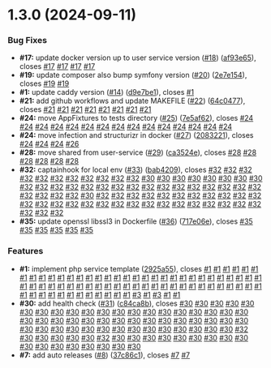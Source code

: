 # 1.3.0 (2024-09-11)


### Bug Fixes

* **#17:** update docker version up to user service version ([#18](https://github.com/VilnaCRM-Org/php-service-template/issues/18)) ([af93e65](https://github.com/VilnaCRM-Org/php-service-template/commit/af93e65ecc9231a9d2d3cc634e7a2ad13dd0715b)), closes [#17](https://github.com/VilnaCRM-Org/php-service-template/issues/17) [#17](https://github.com/VilnaCRM-Org/php-service-template/issues/17) [#17](https://github.com/VilnaCRM-Org/php-service-template/issues/17) [#17](https://github.com/VilnaCRM-Org/php-service-template/issues/17)
* **#19:** update composer also bump symfony version ([#20](https://github.com/VilnaCRM-Org/php-service-template/issues/20)) ([2e7e154](https://github.com/VilnaCRM-Org/php-service-template/commit/2e7e1543a92cf06a0a3625d283a484979105ba3e)), closes [#19](https://github.com/VilnaCRM-Org/php-service-template/issues/19) [#19](https://github.com/VilnaCRM-Org/php-service-template/issues/19)
* **#1:** update caddy version ([#14](https://github.com/VilnaCRM-Org/php-service-template/issues/14)) ([d9e7be1](https://github.com/VilnaCRM-Org/php-service-template/commit/d9e7be12eb615dbff78cf60592fc584426d6cf08)), closes [#1](https://github.com/VilnaCRM-Org/php-service-template/issues/1)
* **#21:** add github workflows and update MAKEFILE ([#22](https://github.com/VilnaCRM-Org/php-service-template/issues/22)) ([64c0477](https://github.com/VilnaCRM-Org/php-service-template/commit/64c047720ec823b589145b4a7da1745bb24d0202)), closes [#21](https://github.com/VilnaCRM-Org/php-service-template/issues/21) [#21](https://github.com/VilnaCRM-Org/php-service-template/issues/21) [#21](https://github.com/VilnaCRM-Org/php-service-template/issues/21) [#21](https://github.com/VilnaCRM-Org/php-service-template/issues/21) [#21](https://github.com/VilnaCRM-Org/php-service-template/issues/21) [#21](https://github.com/VilnaCRM-Org/php-service-template/issues/21) [#21](https://github.com/VilnaCRM-Org/php-service-template/issues/21) [#21](https://github.com/VilnaCRM-Org/php-service-template/issues/21)
* **#24:** move AppFixtures to tests directory ([#25](https://github.com/VilnaCRM-Org/php-service-template/issues/25)) ([7e5af62](https://github.com/VilnaCRM-Org/php-service-template/commit/7e5af62c6bb3e65c244c200db13cbab66ff7cd21)), closes [#24](https://github.com/VilnaCRM-Org/php-service-template/issues/24) [#24](https://github.com/VilnaCRM-Org/php-service-template/issues/24) [#24](https://github.com/VilnaCRM-Org/php-service-template/issues/24) [#24](https://github.com/VilnaCRM-Org/php-service-template/issues/24) [#24](https://github.com/VilnaCRM-Org/php-service-template/issues/24) [#24](https://github.com/VilnaCRM-Org/php-service-template/issues/24) [#24](https://github.com/VilnaCRM-Org/php-service-template/issues/24) [#24](https://github.com/VilnaCRM-Org/php-service-template/issues/24) [#24](https://github.com/VilnaCRM-Org/php-service-template/issues/24) [#24](https://github.com/VilnaCRM-Org/php-service-template/issues/24) [#24](https://github.com/VilnaCRM-Org/php-service-template/issues/24) [#24](https://github.com/VilnaCRM-Org/php-service-template/issues/24) [#24](https://github.com/VilnaCRM-Org/php-service-template/issues/24) [#24](https://github.com/VilnaCRM-Org/php-service-template/issues/24) [#24](https://github.com/VilnaCRM-Org/php-service-template/issues/24)
* **#24:** move infection and structurizr in docker ([#27](https://github.com/VilnaCRM-Org/php-service-template/issues/27)) ([2083221](https://github.com/VilnaCRM-Org/php-service-template/commit/2083221505d836fd10fb15e59a4667f3e772931a)), closes [#24](https://github.com/VilnaCRM-Org/php-service-template/issues/24) [#24](https://github.com/VilnaCRM-Org/php-service-template/issues/24) [#24](https://github.com/VilnaCRM-Org/php-service-template/issues/24) [#26](https://github.com/VilnaCRM-Org/php-service-template/issues/26)
* **#28:** move shared from user-service ([#29](https://github.com/VilnaCRM-Org/php-service-template/issues/29)) ([ca3524e](https://github.com/VilnaCRM-Org/php-service-template/commit/ca3524e73e5d89a113834cd9fc8beee76ae857b2)), closes [#28](https://github.com/VilnaCRM-Org/php-service-template/issues/28) [#28](https://github.com/VilnaCRM-Org/php-service-template/issues/28) [#28](https://github.com/VilnaCRM-Org/php-service-template/issues/28) [#28](https://github.com/VilnaCRM-Org/php-service-template/issues/28) [#28](https://github.com/VilnaCRM-Org/php-service-template/issues/28) [#28](https://github.com/VilnaCRM-Org/php-service-template/issues/28)
* **#32:** captainhook for local env ([#33](https://github.com/VilnaCRM-Org/php-service-template/issues/33)) ([bab4209](https://github.com/VilnaCRM-Org/php-service-template/commit/bab4209bbdde4b0106a22e5bb1458309a15be94a)), closes [#32](https://github.com/VilnaCRM-Org/php-service-template/issues/32) [#32](https://github.com/VilnaCRM-Org/php-service-template/issues/32) [#32](https://github.com/VilnaCRM-Org/php-service-template/issues/32) [#32](https://github.com/VilnaCRM-Org/php-service-template/issues/32) [#32](https://github.com/VilnaCRM-Org/php-service-template/issues/32) [#32](https://github.com/VilnaCRM-Org/php-service-template/issues/32) [#32](https://github.com/VilnaCRM-Org/php-service-template/issues/32) [#32](https://github.com/VilnaCRM-Org/php-service-template/issues/32) [#32](https://github.com/VilnaCRM-Org/php-service-template/issues/32) [#32](https://github.com/VilnaCRM-Org/php-service-template/issues/32) [#32](https://github.com/VilnaCRM-Org/php-service-template/issues/32) [#30](https://github.com/VilnaCRM-Org/php-service-template/issues/30) [#30](https://github.com/VilnaCRM-Org/php-service-template/issues/30) [#30](https://github.com/VilnaCRM-Org/php-service-template/issues/30) [#30](https://github.com/VilnaCRM-Org/php-service-template/issues/30) [#30](https://github.com/VilnaCRM-Org/php-service-template/issues/30) [#30](https://github.com/VilnaCRM-Org/php-service-template/issues/30) [#30](https://github.com/VilnaCRM-Org/php-service-template/issues/30) [#30](https://github.com/VilnaCRM-Org/php-service-template/issues/30) [#32](https://github.com/VilnaCRM-Org/php-service-template/issues/32) [#32](https://github.com/VilnaCRM-Org/php-service-template/issues/32) [#32](https://github.com/VilnaCRM-Org/php-service-template/issues/32) [#32](https://github.com/VilnaCRM-Org/php-service-template/issues/32) [#32](https://github.com/VilnaCRM-Org/php-service-template/issues/32) [#32](https://github.com/VilnaCRM-Org/php-service-template/issues/32) [#32](https://github.com/VilnaCRM-Org/php-service-template/issues/32) [#32](https://github.com/VilnaCRM-Org/php-service-template/issues/32) [#32](https://github.com/VilnaCRM-Org/php-service-template/issues/32) [#32](https://github.com/VilnaCRM-Org/php-service-template/issues/32) [#32](https://github.com/VilnaCRM-Org/php-service-template/issues/32) [#32](https://github.com/VilnaCRM-Org/php-service-template/issues/32) [#32](https://github.com/VilnaCRM-Org/php-service-template/issues/32) [#32](https://github.com/VilnaCRM-Org/php-service-template/issues/32) [#32](https://github.com/VilnaCRM-Org/php-service-template/issues/32) [#32](https://github.com/VilnaCRM-Org/php-service-template/issues/32) [#32](https://github.com/VilnaCRM-Org/php-service-template/issues/32) [#32](https://github.com/VilnaCRM-Org/php-service-template/issues/32) [#32](https://github.com/VilnaCRM-Org/php-service-template/issues/32) [#32](https://github.com/VilnaCRM-Org/php-service-template/issues/32) [#30](https://github.com/VilnaCRM-Org/php-service-template/issues/30) [#32](https://github.com/VilnaCRM-Org/php-service-template/issues/32) [#32](https://github.com/VilnaCRM-Org/php-service-template/issues/32) [#32](https://github.com/VilnaCRM-Org/php-service-template/issues/32) [#32](https://github.com/VilnaCRM-Org/php-service-template/issues/32) [#32](https://github.com/VilnaCRM-Org/php-service-template/issues/32) [#32](https://github.com/VilnaCRM-Org/php-service-template/issues/32) [#32](https://github.com/VilnaCRM-Org/php-service-template/issues/32) [#32](https://github.com/VilnaCRM-Org/php-service-template/issues/32) [#32](https://github.com/VilnaCRM-Org/php-service-template/issues/32) [#32](https://github.com/VilnaCRM-Org/php-service-template/issues/32) [#32](https://github.com/VilnaCRM-Org/php-service-template/issues/32) [#32](https://github.com/VilnaCRM-Org/php-service-template/issues/32) [#32](https://github.com/VilnaCRM-Org/php-service-template/issues/32) [#32](https://github.com/VilnaCRM-Org/php-service-template/issues/32) [#32](https://github.com/VilnaCRM-Org/php-service-template/issues/32) [#32](https://github.com/VilnaCRM-Org/php-service-template/issues/32) [#32](https://github.com/VilnaCRM-Org/php-service-template/issues/32) [#32](https://github.com/VilnaCRM-Org/php-service-template/issues/32) [#32](https://github.com/VilnaCRM-Org/php-service-template/issues/32) [#32](https://github.com/VilnaCRM-Org/php-service-template/issues/32) [#32](https://github.com/VilnaCRM-Org/php-service-template/issues/32) [#32](https://github.com/VilnaCRM-Org/php-service-template/issues/32) [#32](https://github.com/VilnaCRM-Org/php-service-template/issues/32) [#32](https://github.com/VilnaCRM-Org/php-service-template/issues/32) [#32](https://github.com/VilnaCRM-Org/php-service-template/issues/32) [#32](https://github.com/VilnaCRM-Org/php-service-template/issues/32) [#32](https://github.com/VilnaCRM-Org/php-service-template/issues/32) [#32](https://github.com/VilnaCRM-Org/php-service-template/issues/32) [#32](https://github.com/VilnaCRM-Org/php-service-template/issues/32) [#32](https://github.com/VilnaCRM-Org/php-service-template/issues/32)
* **#35:** update openssl libssl3 in Dockerfile ([#36](https://github.com/VilnaCRM-Org/php-service-template/issues/36)) ([717e06e](https://github.com/VilnaCRM-Org/php-service-template/commit/717e06ebbe2ffc4af5540a242be08c823a4947f5)), closes [#35](https://github.com/VilnaCRM-Org/php-service-template/issues/35) [#35](https://github.com/VilnaCRM-Org/php-service-template/issues/35) [#35](https://github.com/VilnaCRM-Org/php-service-template/issues/35) [#35](https://github.com/VilnaCRM-Org/php-service-template/issues/35) [#35](https://github.com/VilnaCRM-Org/php-service-template/issues/35) [#35](https://github.com/VilnaCRM-Org/php-service-template/issues/35)


### Features

* **#1:** implement php service template ([2925a55](https://github.com/VilnaCRM-Org/php-service-template/commit/2925a5558f9940c63fbecd19ae5b37c01049bd5f)), closes [#1](https://github.com/VilnaCRM-Org/php-service-template/issues/1) [#1](https://github.com/VilnaCRM-Org/php-service-template/issues/1) [#1](https://github.com/VilnaCRM-Org/php-service-template/issues/1) [#1](https://github.com/VilnaCRM-Org/php-service-template/issues/1) [#1](https://github.com/VilnaCRM-Org/php-service-template/issues/1) [#1](https://github.com/VilnaCRM-Org/php-service-template/issues/1) [#1](https://github.com/VilnaCRM-Org/php-service-template/issues/1) [#1](https://github.com/VilnaCRM-Org/php-service-template/issues/1) [#1](https://github.com/VilnaCRM-Org/php-service-template/issues/1) [#1](https://github.com/VilnaCRM-Org/php-service-template/issues/1) [#1](https://github.com/VilnaCRM-Org/php-service-template/issues/1) [#1](https://github.com/VilnaCRM-Org/php-service-template/issues/1) [#1](https://github.com/VilnaCRM-Org/php-service-template/issues/1) [#1](https://github.com/VilnaCRM-Org/php-service-template/issues/1) [#1](https://github.com/VilnaCRM-Org/php-service-template/issues/1) [#1](https://github.com/VilnaCRM-Org/php-service-template/issues/1) [#1](https://github.com/VilnaCRM-Org/php-service-template/issues/1) [#1](https://github.com/VilnaCRM-Org/php-service-template/issues/1) [#1](https://github.com/VilnaCRM-Org/php-service-template/issues/1) [#1](https://github.com/VilnaCRM-Org/php-service-template/issues/1) [#1](https://github.com/VilnaCRM-Org/php-service-template/issues/1) [#1](https://github.com/VilnaCRM-Org/php-service-template/issues/1) [#1](https://github.com/VilnaCRM-Org/php-service-template/issues/1) [#1](https://github.com/VilnaCRM-Org/php-service-template/issues/1) [#1](https://github.com/VilnaCRM-Org/php-service-template/issues/1) [#1](https://github.com/VilnaCRM-Org/php-service-template/issues/1) [#1](https://github.com/VilnaCRM-Org/php-service-template/issues/1) [#1](https://github.com/VilnaCRM-Org/php-service-template/issues/1) [#1](https://github.com/VilnaCRM-Org/php-service-template/issues/1) [#1](https://github.com/VilnaCRM-Org/php-service-template/issues/1) [#1](https://github.com/VilnaCRM-Org/php-service-template/issues/1) [#1](https://github.com/VilnaCRM-Org/php-service-template/issues/1) [#1](https://github.com/VilnaCRM-Org/php-service-template/issues/1) [#1](https://github.com/VilnaCRM-Org/php-service-template/issues/1) [#1](https://github.com/VilnaCRM-Org/php-service-template/issues/1) [#1](https://github.com/VilnaCRM-Org/php-service-template/issues/1) [#1](https://github.com/VilnaCRM-Org/php-service-template/issues/1) [#1](https://github.com/VilnaCRM-Org/php-service-template/issues/1) [#1](https://github.com/VilnaCRM-Org/php-service-template/issues/1) [#1](https://github.com/VilnaCRM-Org/php-service-template/issues/1) [#1](https://github.com/VilnaCRM-Org/php-service-template/issues/1) [#1](https://github.com/VilnaCRM-Org/php-service-template/issues/1) [#1](https://github.com/VilnaCRM-Org/php-service-template/issues/1) [#1](https://github.com/VilnaCRM-Org/php-service-template/issues/1) [#1](https://github.com/VilnaCRM-Org/php-service-template/issues/1) [#1](https://github.com/VilnaCRM-Org/php-service-template/issues/1) [#1](https://github.com/VilnaCRM-Org/php-service-template/issues/1) [#1](https://github.com/VilnaCRM-Org/php-service-template/issues/1) [#1](https://github.com/VilnaCRM-Org/php-service-template/issues/1) [#1](https://github.com/VilnaCRM-Org/php-service-template/issues/1) [#1](https://github.com/VilnaCRM-Org/php-service-template/issues/1) [#1](https://github.com/VilnaCRM-Org/php-service-template/issues/1) [#1](https://github.com/VilnaCRM-Org/php-service-template/issues/1) [#1](https://github.com/VilnaCRM-Org/php-service-template/issues/1) [#1](https://github.com/VilnaCRM-Org/php-service-template/issues/1) [#1](https://github.com/VilnaCRM-Org/php-service-template/issues/1) [#1](https://github.com/VilnaCRM-Org/php-service-template/issues/1) [#1](https://github.com/VilnaCRM-Org/php-service-template/issues/1) [#1](https://github.com/VilnaCRM-Org/php-service-template/issues/1) [#1](https://github.com/VilnaCRM-Org/php-service-template/issues/1) [#1](https://github.com/VilnaCRM-Org/php-service-template/issues/1) [#1](https://github.com/VilnaCRM-Org/php-service-template/issues/1) [#1](https://github.com/VilnaCRM-Org/php-service-template/issues/1) [#1](https://github.com/VilnaCRM-Org/php-service-template/issues/1) [#1](https://github.com/VilnaCRM-Org/php-service-template/issues/1) [#1](https://github.com/VilnaCRM-Org/php-service-template/issues/1) [#1](https://github.com/VilnaCRM-Org/php-service-template/issues/1) [#1](https://github.com/VilnaCRM-Org/php-service-template/issues/1) [#1](https://github.com/VilnaCRM-Org/php-service-template/issues/1) [#1](https://github.com/VilnaCRM-Org/php-service-template/issues/1) [#3](https://github.com/VilnaCRM-Org/php-service-template/issues/3) [#1](https://github.com/VilnaCRM-Org/php-service-template/issues/1) [#3](https://github.com/VilnaCRM-Org/php-service-template/issues/3) [#1](https://github.com/VilnaCRM-Org/php-service-template/issues/1) [#1](https://github.com/VilnaCRM-Org/php-service-template/issues/1)
* **#30:** add health check ([#31](https://github.com/VilnaCRM-Org/php-service-template/issues/31)) ([c84ca8b](https://github.com/VilnaCRM-Org/php-service-template/commit/c84ca8b22a6d780afe10346348247faa41bea901)), closes [#30](https://github.com/VilnaCRM-Org/php-service-template/issues/30) [#30](https://github.com/VilnaCRM-Org/php-service-template/issues/30) [#30](https://github.com/VilnaCRM-Org/php-service-template/issues/30) [#30](https://github.com/VilnaCRM-Org/php-service-template/issues/30) [#30](https://github.com/VilnaCRM-Org/php-service-template/issues/30) [#30](https://github.com/VilnaCRM-Org/php-service-template/issues/30) [#30](https://github.com/VilnaCRM-Org/php-service-template/issues/30) [#30](https://github.com/VilnaCRM-Org/php-service-template/issues/30) [#30](https://github.com/VilnaCRM-Org/php-service-template/issues/30) [#30](https://github.com/VilnaCRM-Org/php-service-template/issues/30) [#30](https://github.com/VilnaCRM-Org/php-service-template/issues/30) [#30](https://github.com/VilnaCRM-Org/php-service-template/issues/30) [#30](https://github.com/VilnaCRM-Org/php-service-template/issues/30) [#30](https://github.com/VilnaCRM-Org/php-service-template/issues/30) [#30](https://github.com/VilnaCRM-Org/php-service-template/issues/30) [#30](https://github.com/VilnaCRM-Org/php-service-template/issues/30) [#30](https://github.com/VilnaCRM-Org/php-service-template/issues/30) [#30](https://github.com/VilnaCRM-Org/php-service-template/issues/30) [#30](https://github.com/VilnaCRM-Org/php-service-template/issues/30) [#30](https://github.com/VilnaCRM-Org/php-service-template/issues/30) [#30](https://github.com/VilnaCRM-Org/php-service-template/issues/30) [#30](https://github.com/VilnaCRM-Org/php-service-template/issues/30) [#30](https://github.com/VilnaCRM-Org/php-service-template/issues/30) [#30](https://github.com/VilnaCRM-Org/php-service-template/issues/30) [#30](https://github.com/VilnaCRM-Org/php-service-template/issues/30) [#30](https://github.com/VilnaCRM-Org/php-service-template/issues/30) [#30](https://github.com/VilnaCRM-Org/php-service-template/issues/30) [#30](https://github.com/VilnaCRM-Org/php-service-template/issues/30) [#30](https://github.com/VilnaCRM-Org/php-service-template/issues/30) [#30](https://github.com/VilnaCRM-Org/php-service-template/issues/30) [#30](https://github.com/VilnaCRM-Org/php-service-template/issues/30) [#30](https://github.com/VilnaCRM-Org/php-service-template/issues/30) [#30](https://github.com/VilnaCRM-Org/php-service-template/issues/30) [#30](https://github.com/VilnaCRM-Org/php-service-template/issues/30) [#30](https://github.com/VilnaCRM-Org/php-service-template/issues/30) [#30](https://github.com/VilnaCRM-Org/php-service-template/issues/30) [#30](https://github.com/VilnaCRM-Org/php-service-template/issues/30) [#30](https://github.com/VilnaCRM-Org/php-service-template/issues/30) [#30](https://github.com/VilnaCRM-Org/php-service-template/issues/30) [#30](https://github.com/VilnaCRM-Org/php-service-template/issues/30) [#30](https://github.com/VilnaCRM-Org/php-service-template/issues/30) [#30](https://github.com/VilnaCRM-Org/php-service-template/issues/30) [#30](https://github.com/VilnaCRM-Org/php-service-template/issues/30) [#30](https://github.com/VilnaCRM-Org/php-service-template/issues/30) [#30](https://github.com/VilnaCRM-Org/php-service-template/issues/30) [#30](https://github.com/VilnaCRM-Org/php-service-template/issues/30) [#30](https://github.com/VilnaCRM-Org/php-service-template/issues/30) [#30](https://github.com/VilnaCRM-Org/php-service-template/issues/30) [#30](https://github.com/VilnaCRM-Org/php-service-template/issues/30) [#32](https://github.com/VilnaCRM-Org/php-service-template/issues/32) [#30](https://github.com/VilnaCRM-Org/php-service-template/issues/30) [#30](https://github.com/VilnaCRM-Org/php-service-template/issues/30) [#30](https://github.com/VilnaCRM-Org/php-service-template/issues/30) [#30](https://github.com/VilnaCRM-Org/php-service-template/issues/30) [#30](https://github.com/VilnaCRM-Org/php-service-template/issues/30) [#32](https://github.com/VilnaCRM-Org/php-service-template/issues/32) [#30](https://github.com/VilnaCRM-Org/php-service-template/issues/30) [#30](https://github.com/VilnaCRM-Org/php-service-template/issues/30) [#30](https://github.com/VilnaCRM-Org/php-service-template/issues/30) [#30](https://github.com/VilnaCRM-Org/php-service-template/issues/30) [#30](https://github.com/VilnaCRM-Org/php-service-template/issues/30) [#30](https://github.com/VilnaCRM-Org/php-service-template/issues/30) [#30](https://github.com/VilnaCRM-Org/php-service-template/issues/30) [#30](https://github.com/VilnaCRM-Org/php-service-template/issues/30) [#30](https://github.com/VilnaCRM-Org/php-service-template/issues/30) [#30](https://github.com/VilnaCRM-Org/php-service-template/issues/30) [#30](https://github.com/VilnaCRM-Org/php-service-template/issues/30) [#30](https://github.com/VilnaCRM-Org/php-service-template/issues/30) [#30](https://github.com/VilnaCRM-Org/php-service-template/issues/30) [#30](https://github.com/VilnaCRM-Org/php-service-template/issues/30) [#30](https://github.com/VilnaCRM-Org/php-service-template/issues/30) [#30](https://github.com/VilnaCRM-Org/php-service-template/issues/30) [#30](https://github.com/VilnaCRM-Org/php-service-template/issues/30)
* **#7:** add auto releases ([#8](https://github.com/VilnaCRM-Org/php-service-template/issues/8)) ([37c86c1](https://github.com/VilnaCRM-Org/php-service-template/commit/37c86c1dde8b43ea2de2894245416c62595b1511)), closes [#7](https://github.com/VilnaCRM-Org/php-service-template/issues/7) [#7](https://github.com/VilnaCRM-Org/php-service-template/issues/7)



